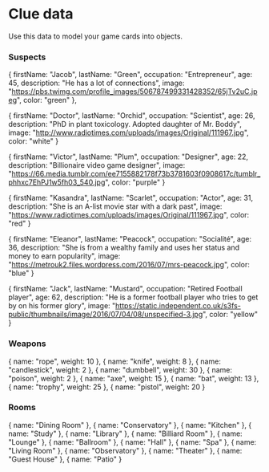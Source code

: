 # Clue data

Use this data to model your game cards into objects.

### Suspects

{
  firstName: "Jacob",
  lastName: "Green",
  occupation: "Entrepreneur",
  age: 45, 
  description: "He has a lot of connections",
  image: "https://pbs.twimg.com/profile_images/506787499331428352/65jTv2uC.jpeg",
  color: "green"
},

{
  firstName: "Doctor",
  lastName: "Orchid",
  occupation: "Scientist",
  age: 26,
  description: "PhD in plant toxicology. Adopted daughter of Mr. Boddy",
  image: "http://www.radiotimes.com/uploads/images/Original/111967.jpg",
  color: "white"
}

{
  firstName: "Victor",
  lastName: "Plum",
  occupation: "Designer",
  age: 22,
  description: "Billionaire video game designer",
  image: "https://66.media.tumblr.com/ee7155882178f73b3781603f0908617c/tumblr_phhxc7EhPJ1w5fh03_540.jpg",
  color: "purple"
}

{
  firstName: "Kasandra",
  lastName: "Scarlet",
  occupation: "Actor",
  age: 31,
  description: "She is an A-list movie star with a dark past",
  image: "https://www.radiotimes.com/uploads/images/Original/111967.jpg",
  color: "red"
}

{
  firstName: "Eleanor",
  lastName: "Peacock",
  occupation: "Socialité",
  age: 36,
  description: "She is from a wealthy family and uses her status and money to earn popularity",
  image: "https://metrouk2.files.wordpress.com/2016/07/mrs-peacock.jpg",
  color: "blue"
}

{
  firstName: "Jack",
  lastName: "Mustard",
  occupation: "Retired Football player",
  age: 62,
  description: "He is a former football player who tries to get by on his former glory",
  image: "https://static.independent.co.uk/s3fs-public/thumbnails/image/2016/07/04/08/unspecified-3.jpg",
  color: "yellow"
}

### Weapons

{ name: "rope", weight: 10 },
{ name: "knife", weight: 8 },
{ name: "candlestick", weight: 2 },
{ name: "dumbbell", weight: 30 },
{ name: "poison", weight: 2 },
{ name: "axe", weight: 15 },
{ name: "bat", weight: 13 },
{ name: "trophy", weight: 25 },
{ name: "pistol", weight: 20 }

### Rooms

{ name: "Dining Room" },
{ name: "Conservatory" },
{ name: "Kitchen" },
{ name: "Study" },
{ name: "Library" },
{ name: "Billiard Room" },
{ name: "Lounge" },
{ name: "Ballroom" },
{ name: "Hall" },
{ name: "Spa" },
{ name: "Living Room" },
{ name: "Observatory" },
{ name: "Theater" },
{ name: "Guest House" },
{ name: "Patio" }